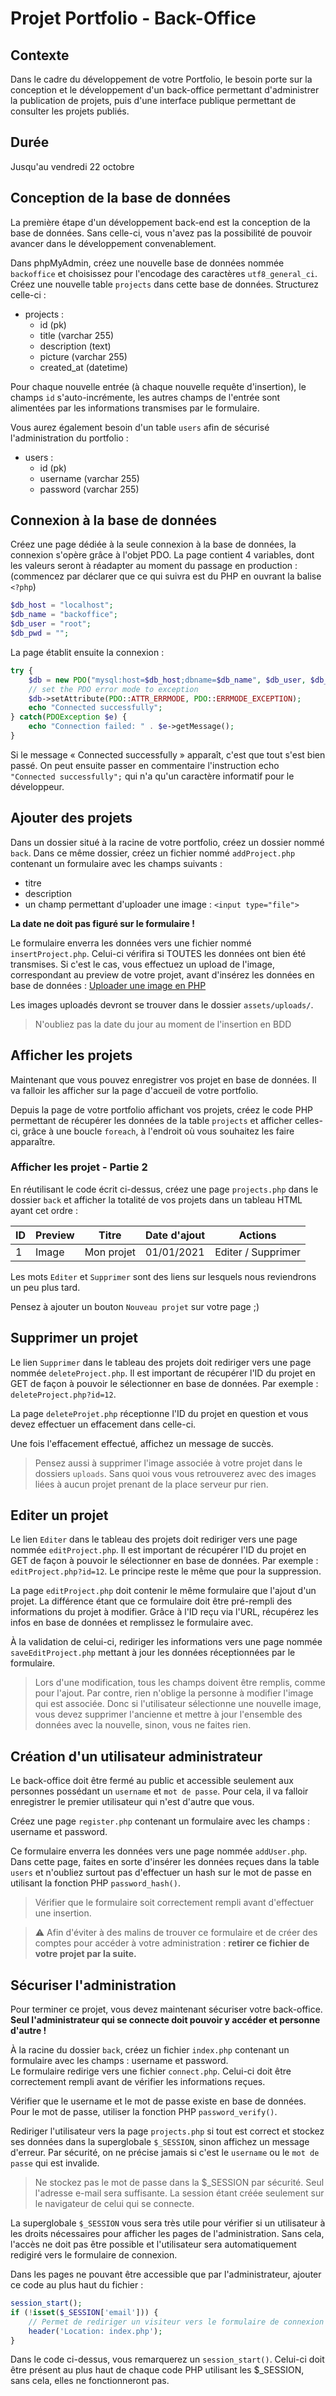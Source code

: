 # Projet Portfolio - Back-Office

## Contexte

Dans le cadre du développement de votre Portfolio, le besoin porte sur la conception et le développement d'un back-office permettant d'administrer la publication de projets, puis d'une interface publique permettant de consulter les projets publiés.

## Durée

Jusqu'au vendredi 22 octobre

## Conception de la base de données

La première étape d'un développement back-end est la conception de la base de données. Sans celle-ci, vous n'avez pas la possibilité de pouvoir avancer dans le développement convenablement.

Dans phpMyAdmin, créez une nouvelle base de données nommée `backoffice` et choisissez pour l'encodage des caractères `utf8_general_ci`.  
Créez une nouvelle table `projects` dans cette base de données. Structurez celle-ci :

* projects :
  * id (pk)
  * title (varchar 255)
  * description (text)
  * picture (varchar 255)
  * created_at (datetime)

Pour chaque nouvelle entrée (à chaque nouvelle requête d'insertion), le champs `id` s'auto-incrémente, les autres champs de l'entrée sont alimentées par les informations transmises par le formulaire.

Vous aurez également besoin d'un table `users` afin de sécurisé l'administration du portfolio :

* users :
  * id (pk)
  * username (varchar 255)
  * password (varchar 255)

## Connexion à la base de données

Créez une page dédiée à la seule connexion à la base de données, la connexion s'opère grâce à l'objet PDO. La page contient 4 variables, dont les valeurs seront à réadapter au moment du passage en production : (commencez par déclarer que ce qui suivra est du PHP en ouvrant la balise `<?php`)

```php
$db_host = "localhost";
$db_name = "backoffice";
$db_user = "root";
$db_pwd = "";
```

La page établit ensuite la connexion :

```php
try {
    $db = new PDO("mysql:host=$db_host;dbname=$db_name", $db_user, $db_pwd);
    // set the PDO error mode to exception
    $db->setAttribute(PDO::ATTR_ERRMODE, PDO::ERRMODE_EXCEPTION);
    echo "Connected successfully";
} catch(PDOException $e) {
    echo "Connection failed: " . $e->getMessage();
}
```

Si le message « Connected successfully » apparaît, c'est que tout s'est bien passé. On peut ensuite passer en commentaire l'instruction echo `"Connected successfully";` qui n'a qu'un caractère informatif pour le développeur.

## Ajouter des projets

Dans un dossier situé à la racine de votre portfolio, créez un dossier nommé `back`. Dans ce même dossier, créez un fichier nommé `addProject.php` contenant un formulaire avec les champs suivants : 
* titre
* description
* un champ permettant d'uploader une image : `<input type="file">`

**La date ne doit pas figuré sur le formulaire !**

Le formulaire enverra les données vers une fichier nommé `insertProject.php`. Celui-ci vérifira si TOUTES les données ont bien été transmises. Si c'est le cas, vous effectuez un upload de l'image, correspondant au preview de votre projet, avant d'insérez les données en base de données : [Uploader une image en PHP](https://espritweb.fr/comment-uploader-une-image-en-php/)

Les images uploadés devront se trouver dans le dossier `assets/uploads/`.

> N'oubliez pas la date du jour au moment de l'insertion en BDD

## Afficher les projets

Maintenant que vous pouvez enregistrer vos projet en base de données. Il va falloir les afficher sur la page d'accueil de votre portfolio.

Depuis la page de votre portfolio affichant vos projets, créez le code PHP permettant de récupérer les données de la table `projects` et afficher celles-ci, grâce à une boucle `foreach`, à l'endroit où vous souhaitez les faire apparaître. 

### Afficher les projet - Partie 2

En réutilisant le code écrit ci-dessus, créez une page `projects.php` dans le dossier `back` et afficher la totalité de vos projets dans un tableau HTML ayant cet ordre :

| ID | Preview | Titre | Date d'ajout | Actions |
|---|---|---|---|---|
| 1 | Image | Mon projet | 01/01/2021 | Editer / Supprimer |

Les mots `Editer` et `Supprimer` sont des liens sur lesquels nous reviendrons un peu plus tard.

Pensez à ajouter un bouton `Nouveau projet` sur votre page ;)

## Supprimer un projet

Le lien `Supprimer` dans le tableau des projets doit rediriger vers une page nommée `deleteProject.php`. Il est important de récupérer l'ID du projet en GET de façon à pouvoir le sélectionner en base de données. Par exemple : `deleteProject.php?id=12`.

La page `deleteProjet.php` réceptionne l'ID du projet en question et vous devez effectuer un effacement dans celle-ci.

Une fois l'effacement effectué, affichez un message de succès.

> Pensez aussi à supprimer l'image associée à votre projet dans le dossiers `uploads`. Sans quoi vous vous retrouverez avec des images liées à aucun projet prenant de la place serveur pur rien.

## Editer un projet

Le lien `Editer` dans le tableau des projets doit rediriger vers une page nommée `editProject.php`. Il est important de récupérer l'ID du projet en GET de façon à pouvoir le sélectionner en base de données. Par exemple : `editProject.php?id=12`. Le principe reste le même que pour la suppression.

La page `editProject.php` doit contenir le même formulaire que l'ajout d'un projet. La différence étant que ce formulaire doit être pré-rempli des informations du projet à modifier. Grâce à l'ID reçu via l'URL, récupérez les infos en base de données et remplissez le formulaire avec. 

À la validation de celui-ci, rediriger les informations vers une page nommée `saveEditProject.php` mettant à jour les données réceptionnées par le formulaire.

> Lors d'une modification, tous les champs doivent être remplis, comme pour l'ajout. Par contre, rien n'oblige la personne à modifier l'image qui est associée.
> Donc si l'utilisateur sélectionne une nouvelle image, vous devez supprimer l'ancienne et mettre à jour l'ensemble des données avec la nouvelle, sinon, vous ne faites rien.

## Création d'un utilisateur administrateur

Le back-office doit être fermé au public et accessible seulement aux personnes possédant un `username` et `mot de passe`. Pour cela, il va falloir enregistrer le premier utilisateur qui n'est d'autre que vous.

Créez une page `register.php` contenant un formulaire avec les champs : username et password.

Ce formulaire enverra les données vers une page nommée `addUser.php`. Dans cette page, faites en sorte d'insérer les données reçues dans la table `users` et n'oubliez surtout pas d'effectuer un hash sur le mot de passe en utilisant la fonction PHP `password_hash()`.

> Vérifier que le formulaire soit correctement rempli avant d'effectuer une insertion.

> :warning: Afin d'éviter à des malins de trouver ce formulaire et de créer des comptes pour accéder à votre administration : **retirer ce fichier de votre projet par la suite.**

## Sécuriser l'administration

Pour terminer ce projet, vous devez maintenant sécuriser votre back-office.  
**Seul l'administrateur qui se connecte doit pouvoir y accéder et personne d'autre !**

À la racine du dossier `back`, créez un fichier `index.php` contenant un formulaire avec les champs : username et password.  
Le formulaire redirige vers une fichier `connect.php`. Celui-ci doit être correctement rempli avant de vérifier les informations reçues.

Vérifier que le username et le mot de passe existe en base de données. Pour le mot de passe, utiliser la fonction PHP `password_verify()`.

Rediriger l'utilisateur vers la page `projects.php` si tout est correct et stockez ses données dans la superglobale `$_SESSION`, sinon affichez un message d'erreur. Par sécurité, on ne précise jamais si c'est le `username` ou le `mot de passe` qui est invalide.

> Ne stockez pas le mot de passe dans la $_SESSION par sécurité. Seul l'adresse e-mail sera suffisante. La session étant créée seulement sur le navigateur de celui qui se connecte.

La superglobale `$_SESSION` vous sera très utile pour vérifier si un utilisateur à les droits nécessaires pour afficher les pages de l'administration. Sans cela, l'accès ne doit pas être possible et l'utilisateur sera automatiquement redigiré vers le formulaire de connexion.

Dans les pages ne pouvant être accessible que par l'administrateur, ajouter ce code au plus haut du fichier :

```php
session_start();
if (!isset($_SESSION['email'])) {
    // Permet de rediriger un visiteur vers le formulaire de connexion si la clé "email" n'existe pas dans la session
    header('Location: index.php');
}
```

Dans le code ci-dessus, vous remarquerez un `session_start()`. Celui-ci doit être présent au plus haut de chaque code PHP utilisant les $_SESSION, sans cela, elles ne fonctionneront pas.
